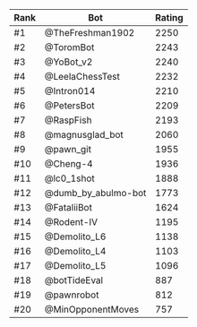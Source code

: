 Rank|Bot|Rating
---|---|---
#1|@TheFreshman1902|2250
#2|@ToromBot|2243
#3|@YoBot_v2|2240
#4|@LeelaChessTest|2232
#5|@Intron014|2210
#6|@PetersBot|2209
#7|@RaspFish|2193
#8|@magnusglad_bot|2060
#9|@pawn_git|1955
#10|@Cheng-4|1936
#11|@lc0_1shot|1888
#12|@dumb_by_abulmo-bot|1773
#13|@FataliiBot|1624
#14|@Rodent-IV|1195
#15|@Demolito_L6|1138
#16|@Demolito_L4|1103
#17|@Demolito_L5|1096
#18|@botTideEval|887
#19|@pawnrobot|812
#20|@MinOpponentMoves|757
